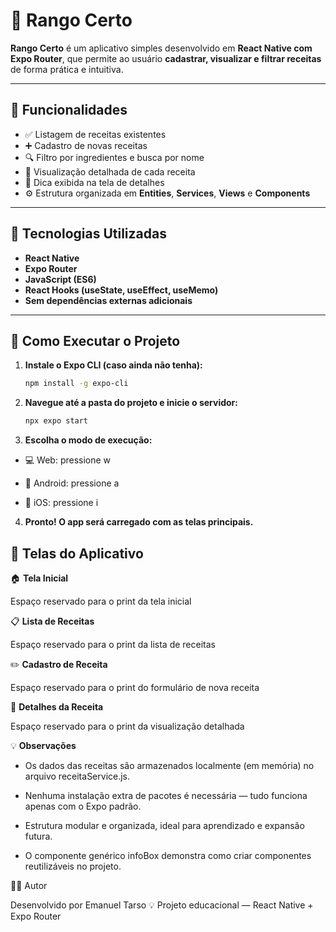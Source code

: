 # 🍳 Rango Certo

**Rango Certo** é um aplicativo simples desenvolvido em **React Native com Expo Router**, que permite ao usuário **cadastrar, visualizar e filtrar receitas** de forma prática e intuitiva.

---

## 📱 Funcionalidades

- ✅ Listagem de receitas existentes  
- ➕ Cadastro de novas receitas  
- 🔍 Filtro por ingredientes e busca por nome  
- 👀 Visualização detalhada de cada receita  
- 💬 Dica exibida na tela de detalhes  
- ⚙️ Estrutura organizada em **Entities**, **Services**, **Views** e **Components**

---

## 🧠 Tecnologias Utilizadas

- **React Native**
- **Expo Router**
- **JavaScript (ES6)**
- **React Hooks (useState, useEffect, useMemo)**
- **Sem dependências externas adicionais**

---

## 🚀 Como Executar o Projeto

1. **Instale o Expo CLI (caso ainda não tenha):**
   ```bash
   npm install -g expo-cli

2. **Navegue até a pasta do projeto e inicie o servidor:**
   ```bash
   npx expo start


3. **Escolha o modo de execução:**

- 💻 Web: pressione w

- 🤖 Android: pressione a

- 🍎 iOS: pressione i

4. **Pronto! O app será carregado com as telas principais.**

## 🧩 Telas do Aplicativo

🏠 **Tela Inicial**

Espaço reservado para o print da tela inicial

📋 **Lista de Receitas**

Espaço reservado para o print da lista de receitas

✏️ **Cadastro de Receita**

Espaço reservado para o print do formulário de nova receita

📖 **Detalhes da Receita**

Espaço reservado para o print da visualização detalhada

💡 **Observações**

- Os dados das receitas são armazenados localmente (em memória) no arquivo receitaService.js.

- Nenhuma instalação extra de pacotes é necessária — tudo funciona apenas com o Expo padrão.

- Estrutura modular e organizada, ideal para aprendizado e expansão futura.

- O componente genérico infoBox demonstra como criar componentes reutilizáveis no projeto.

👨‍💻 Autor

Desenvolvido por Emanuel Tarso 💡
Projeto educacional — React Native + Expo Router
